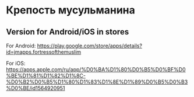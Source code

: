 # Крепость мусульманина

## Version for Android/iOS in stores

For Android:
https://play.google.com/store/apps/details?id=jmapps.fortressofthemuslim

For iOS:
https://apps.apple.com/ru/app/%D0%BA%D1%80%D0%B5%D0%BF%D0%BE%D1%81%D1%82%D1%8C-%D0%B2%D0%B5%D1%80%D1%83%D1%8E%D1%89%D0%B5%D0%B3%D0%BE/id1564920951
